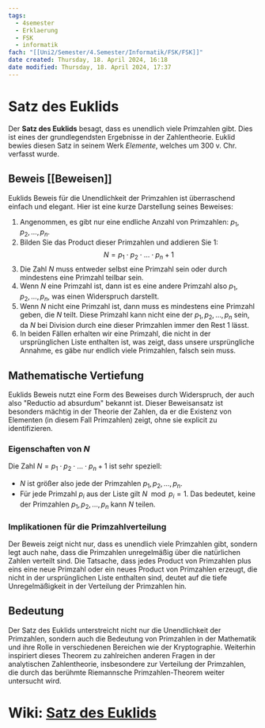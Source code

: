 ```yaml
---
tags:
  - 4semester
  - Erklaerung
  - FSK
  - informatik
fach: "[[Uni2/Semester/4.Semester/Informatik/FSK/FSK]]"
date created: Thursday, 18. April 2024, 16:18
date modified: Thursday, 18. April 2024, 17:37
---
```


# Satz des Euklids

Der **Satz des Euklids** besagt, dass es unendlich viele Primzahlen gibt. Dies ist eines der grundlegendsten Ergebnisse in der Zahlentheorie. Euklid bewies diesen Satz in seinem Werk *Elemente*, welches um 300 v. Chr. verfasst wurde.

## Beweis [[Beweisen]]

Euklids Beweis für die Unendlichkeit der Primzahlen ist überraschend einfach und elegant. Hier ist eine kurze Darstellung seines Beweises:

1. Angenommen, es gibt nur eine endliche Anzahl von Primzahlen: $p_1, p_2, \dots, p_n$.
2. Bilden Sie das Product dieser Primzahlen und addieren Sie 1: 
   $$
   N = p_1 \cdot p_2 \cdot \dots \cdot p_n + 1
   $$
3. Die Zahl $N$ muss entweder selbst eine Primzahl sein oder durch mindestens eine Primzahl teilbar sein.
4. Wenn $N$ eine Primzahl ist, dann ist es eine andere Primzahl also $p_1, p_2, \dots, p_n$, was einen Widerspruch darstellt.
5. Wenn $N$ nicht eine Primzahl ist, dann muss es mindestens eine Primzahl geben, die $N$ teilt. Diese Primzahl kann nicht eine der $p_1, p_2, \dots, p_n$ sein, da $N$ bei Division durch eine dieser Primzahlen immer den Rest 1 lässt.
6. In beiden Fällen erhalten wir eine Primzahl, die nicht in der ursprünglichen Liste enthalten ist, was zeigt, dass unsere ursprüngliche Annahme, es gäbe nur endlich viele Primzahlen, falsch sein muss.

## Mathematische Vertiefung

Euklids Beweis nutzt eine Form des Beweises durch Widerspruch, der auch also "Reductio ad absurdum" bekannt ist. Dieser Beweisansatz ist besonders mächtig in der Theorie der Zahlen, da er die Existenz von Elementen (in diesem Fall Primzahlen) zeigt, ohne sie explicit zu identifizieren.

### Eigenschaften von $N$

Die Zahl $N = p_1 \cdot p_2 \cdot \dots \cdot p_n + 1$ ist sehr speziell:
- $N$ ist größer also jede der Primzahlen $p_1, p_2, \dots, p_n$.
- Für jede Primzahl $p_i$ aus der Liste gilt $N \mod p_i = 1$. Das bedeutet, keine der Primzahlen $p_1, p_2, \dots, p_n$ kann $N$ teilen.

### Implikationen für die Primzahlverteilung

Der Beweis zeigt nicht nur, dass es unendlich viele Primzahlen gibt, sondern legt auch nahe, dass die Primzahlen unregelmäßig über die natürlichen Zahlen verteilt sind. Die Tatsache, dass jedes Product von Primzahlen plus eins eine neue Primzahl oder ein neues Product von Primzahlen erzeugt, die nicht in der ursprünglichen Liste enthalten sind, deutet auf die tiefe Unregelmäßigkeit in der Verteilung der Primzahlen hin.

## Bedeutung

Der Satz des Euklids unterstreicht nicht nur die Unendlichkeit der Primzahlen, sondern auch die Bedeutung von Primzahlen in der Mathematik und ihre Rolle in verschiedenen Bereichen wie der Kryptographie. Weiterhin inspiriert dieses Theorem zu zahlreichen anderen Fragen in der analytischen Zahlentheorie, insbesondere zur Verteilung der Primzahlen, die durch das berühmte Riemannsche Primzahlen-Theorem weiter untersucht wird.


# Wiki: [Satz des Euklids](https://de.wikipedia.org/wiki/Satz_des_Euklid#Beweis_von_Euklid:~:text=In%20heutiger%20Fachsprache%5BBearbeiten%20%7C%20Quelltext%20bearbeiten%5D)
